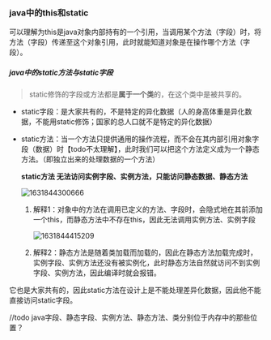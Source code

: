 ### java中的this和static

可以理解为this是java对象内部持有的一个引用，当调用某个方法（字段）时，将方法（字段）传递至这个对象引用，此时就能知道对象是在操作哪个方法（字段）。



##### java中的static方法与static字段

> static修饰的字段或方法都是**属于一个类**的，在这个类中是被共享的。

 - static字段：是大家共有的，不是特定的异化数据（人的身高体重是异化数据，不能用static修饰；国家的总人口就不是特定的异化数据）

 - static方法：当一个方法只提供通用的操作流程，而不会在其内部引用对象字段（数据）时【todo不太理解】，此时我们可以把这个方法定义成为一个静态方法。（即独立出来的处理数据的一个方法）

   

   **static方法 无法访问实例字段、实例方法，只能访问静态数据、静态方法**

   ![1631844300666](C:\Users\User\AppData\Roaming\Typora\typora-user-images\1631844300666.png)

   1. 解释1：对象中的方法在调用已定义的方法、字段时，会隐式地在其前添加一个this，而静态方法中不存在this，因此无法调用实例方法、实例字段

      ![1631844415209](C:\Users\User\AppData\Roaming\Typora\typora-user-images\1631844415209.png)

   2. 解释2：静态方法是随着类加载而加载的，因此在静态方法加载完成时，实例字段、实例方法还没有被实例化，此时静态方法自然就访问不到实例字段、实例方法，因此编译时就会报错。



它也是大家共有的，因此static方法在设计上是不能处理差异化数据，因此他不能直接访问static字段。

//todo java字段、静态字段、实例方法、静态方法、类分别位于内存中的那些位置？

~~~ java

~~~

